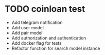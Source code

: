 # TODO coinloan test

- Add telegram notification
- Add user model
- Add pair model
- Add authorization and authentication
- Add docker flag for tests
- Refactor function for search model instance